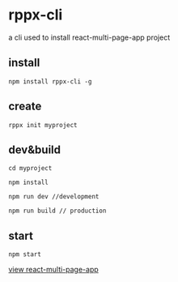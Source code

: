# rppx-cli

a cli used to install react-multi-page-app project


## install

```
npm install rppx-cli -g
```

## create 

```
rppx init myproject
```

## dev&build

```
cd myproject

npm install

npm run dev //development

npm run build // production
```

## start

```
npm start
```

[view react-multi-page-app](https://github.com/leinov/react-multi-page-app )